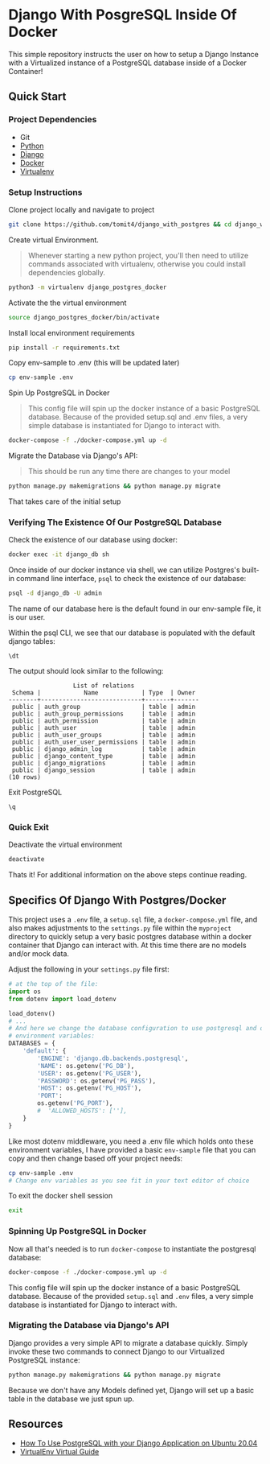 # Django With PosgreSQL Inside Of Docker

This simple repository instructs the user on how to setup a Django Instance with
a Virtualized instance of a PostgreSQL database inside of a Docker Container!

## Quick Start

### Project Dependencies

- Git
- [Python](https://wiki.python.org/moin/BeginnersGuide/Download)
- [Django](https://docs.djangoproject.com/en/5.0/topics/install/#installing-official-release)
- [Docker](https://docs.docker.com/get-docker/)
- [Virtualenv](https://virtualenv.pypa.io/en/latest/installation.html)

### Setup Instructions

Clone project locally and navigate to project

```sh
git clone https://github.com/tomit4/django_with_postgres && cd django_with_postgres
```

Create virtual Environment.

> Whenever starting a new python project, you'll then need to utilize commands
> associated with virtualenv, otherwise you could install dependencies globally.

```sh
python3 -m virtualenv django_postgres_docker
```

Activate the the virtual environment

```sh
source django_postgres_docker/bin/activate
```

Install local environment requirements

```sh
pip install -r requirements.txt
```

Copy env-sample to .env (this will be updated later)

```sh
cp env-sample .env
```

Spin Up PostgreSQL in Docker

> This config file will spin up the docker instance of a basic PostgreSQL database. Because of the provided setup.sql and .env files, a very simple database is instantiated for Django to interact with.

```sh
docker-compose -f ./docker-compose.yml up -d
```

Migrate the Database via Django's API:

> This should be run any time there are changes to your model

```sh
python manage.py makemigrations && python manage.py migrate
```

That takes care of the initial setup

### Verifying The Existence Of Our PostgreSQL Database

Check the existence of our database using docker:

```sh
docker exec -it django_db sh
```

Once inside of our docker instance via shell, we can utilize Postgres's built-in
command line interface, `psql` to check the existence of our database:

```sh
psql -d django_db -U admin
```

The name of our database here is the default found in our env-sample file, it is our user.

Within the psql CLI, we see that our database is populated with the default django tables:

```psql
\dt
```

The output should look similar to the following:

```psql
                  List of relations
 Schema |            Name            | Type  | Owner
--------+----------------------------+-------+-------
 public | auth_group                 | table | admin
 public | auth_group_permissions     | table | admin
 public | auth_permission            | table | admin
 public | auth_user                  | table | admin
 public | auth_user_groups           | table | admin
 public | auth_user_user_permissions | table | admin
 public | django_admin_log           | table | admin
 public | django_content_type        | table | admin
 public | django_migrations          | table | admin
 public | django_session             | table | admin
(10 rows)
```

Exit PostgreSQL

```psql
\q
```

### Quick Exit

Deactivate the virtual environment

```sh
deactivate
```

Thats it! For additional information on the above steps continue reading.

## Specifics Of Django With Postgres/Docker

This project uses a `.env` file, a `setup.sql` file, a `docker-compose.yml` file, and
also makes adjustments to the `settings.py` file within the `myproject` directory to quickly
setup a very basic postgres database within a docker container that Django can
interact with. At this time there are no models and/or mock data.

Adjust the following in your `settings.py` file first:

```python
# at the top of the file:
import os
from dotenv import load_dotenv

load_dotenv()
# ...
# And here we change the database configuration to use postgresql and our secret
# environment variables:
DATABASES = {
    'default': {
        'ENGINE': 'django.db.backends.postgresql',
        'NAME': os.getenv('PG_DB'),
        'USER': os.getenv('PG_USER'),
        'PASSWORD': os.getenv('PG_PASS'),
        'HOST': os.getenv('PG_HOST'),
        'PORT':
        os.getenv('PG_PORT'),
        #  'ALLOWED_HOSTS': [''],
    }
}
```

Like most dotenv middleware, you need a .env file which holds onto these environment variables, I have provided a basic `env-sample` file that you can copy and then change based off your project needs:

```sh
cp env-sample .env
# Change env variables as you see fit in your text editor of choice
```

To exit the docker shell session

```sh
exit
```

### Spinning Up PostgreSQL in Docker

Now all that's needed is to run `docker-compose` to instantiate the postgresql database:

```sh
docker-compose -f ./docker-compose.yml up -d
```

This config file will spin up the docker instance of a basic PostgreSQL database. Because of the provided `setup.sql` and `.env` files, a very simple database is instantiated for Django to interact with.

### Migrating the Database via Django's API

Django provides a very simple API to migrate a database quickly. Simply invoke these two commands to connect Django to our Virtualized PostgreSQL instance:

```sh
python manage.py makemigrations && python manage.py migrate
```

Because we don't have any Models defined yet, Django will set up a basic table in the database we just spun up.

## Resources

- [How To Use PostgreSQL with your Django Application on Ubuntu 20.04](https://www.digitalocean.com/community/tutorials/how-to-use-postgresql-with-your-django-application-on-ubuntu-20-04)
- [VirtualEnv Virtual Guide](https://virtualenv.pypa.io/en/latest/user_guide.html)
